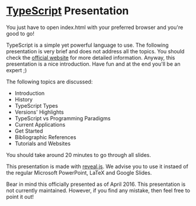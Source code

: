 # [TypeScript](https://www.typescriptlang.org) Presentation

You just have to open index.html with your preferred browser and you're good to go!

TypeScript is a simple yet powerful language to use. The following presentation is very brief and does not address all the topics. You should check the [official website](https://www.typescriptlang.org) for more detailed information. Anyway, this presentation is a nice introduction. Have fun and at the end you'll be an expert ;)

The following topics are discussed:
 - Introduction
 - History
 - TypeScript Types
 - Versions' Highlights
 - TypeScript vs Programming Paradigms
 - Current Applications
 - Get Started
 - Bibliographic References
 - Tutorials and Websites

 You should take around 20 minutes to go through all slides.

This presentation is made with [reveal.js](https://github.com/hakimel/reveal.js/). We advise you to use it instaed of the regular Microsoft PowerPoint, LaTeX and Google Slides.

Bear in mind this officially presented as of April 2016. This presentation is not currently maintained. However, if you find any mistake, then feel free to point it out!
